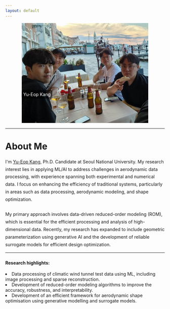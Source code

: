 ```yaml
---
layout: default
---
```



<div style="display: flex; justify-content: center; align-items: center; width: 100%;">
  <div style="position: relative; width: fit-content;">
    <img src="assets/images/home3.jpg" alt="Yu-Eop Kang" style="border-radius: 0%; width: 400px; height: auto;">
    <div style="position: absolute; bottom: 25%; left: 12%; transform: translateX(-50%); background-color: rgba(0, 0, 0, 0.5); padding: 5px; border-radius: 5px; color: white;">
      Yu-Eop Kang
    </div>
  </div>
</div>

---

<div style="max-width: 1000px; margin-bottom: 10px;">
  <h1 style="margin-bottom: 20px;">About Me</h1>
  <p style="font-size: 1em; line-height: 1.7;">
   I'm <a href="./Profile.md" style="color: inherit; text-decoration: underline;">Yu-Eop Kang</a>, Ph.D. Candidate at Seoul National University. My research interest lies in applying ML/AI to address challenges in aerodynamic data processing, with experience spanning both experimental and numerical data. I focus on enhancing the efficiency of traditional systems, particularly in areas such as data processing, aerodynamic modeling, and shape optimization. 
   <br><br>
   My primary approach involves data-driven reduced-order modeling (ROM), which is essential for the efficient processing and analysis of high-dimensional data. Recently, my research has expanded to include geometric parameterization using generative AI and the development of reliable surrogate models for efficient design optimization.
   </p>
    <hr style="width: 100%; max-width: 1000px; margin-bottom: 20px;">
    <p style="line-height: 1.7;"><strong>Research highlights:</strong>
    <br>
    <li>Data processing of climatic wind tunnel test data using ML, including image processing and sparse reconstruction.</li>
    <li>Development of reduced-order modeling algorithms to improve the accuracy, robustness, and interpretability.</li>   
    <li>Development of an efficient framework for aerodynamic shape optimisation using generative modelling and surrogate models.</li>
   
</div>
